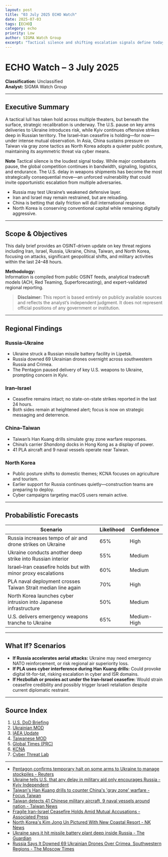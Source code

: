 ```yaml
---
layout: post
title: "03 July 2025 ECHO Watch"
date: 2025-07-03
tags: [ECHO]
category: echo
priority: Low
author: SIGMA Watch Group
excerpt: "Tactical silence and shifting escalation signals define today's brief. U.S. delays weapons to Ukraine; ceasefire holds between Israel and Iran; China escalates gray zone operations; North Korea pivots to internal messaging while maintaining cyber ops."
---
```


# ECHO Watch – 3 July 2025
**Classification:** Unclassified  
**Analyst:** SIGMA Watch Group

---

## Executive Summary

A tactical lull has taken hold across multiple theaters, but beneath the surface, strategic recalibration is underway. The U.S. pause on key arms deliveries to Ukraine introduces risk, while Kyiv continues offensive strikes deep in Russian territory. The Israel–Iran ceasefire is holding—for now—under intense mutual observation. In Asia, China sustains pressure on Taiwan via gray zone tactics as North Korea adopts a quieter public posture, maintaining its asymmetric threat via cyber means.

**Note** Tactical silence is the loudest signal today. While major combatants pause, the global competition continues in bandwidth, signaling, logistics, and endurance. The U.S. delay in weapons shipments has become the most strategically consequential move—an unforced vulnerability that could invite opportunistic escalation from multiple adversaries.

- Russia may test Ukraine’s weakened defensive layer.  
- Iran and Israel may remain restrained, but are reloading.  
- China is betting that daily friction will dull international response.  
- North Korea is conserving conventional capital while remaining digitally aggressive.

---

## Scope & Objectives

This daily brief provides an OSINT-driven update on key threat regions including Iran, Israel, Russia, Ukraine, China, Taiwan, and North Korea, focusing on attacks, significant geopolitical shifts, and military activities within the last 24–48 hours.

**Methodology:**  
Information is compiled from public OSINT feeds, analytical tradecraft models (ACH, Red Teaming, Superforecasting), and expert-validated regional reporting.

> **Disclaimer:** This report is based entirely on publicly available sources and reflects the analyst’s independent judgment. It does not represent official positions of any government or institution.

---

## Regional Findings

### Russia–Ukraine
- Ukraine struck a Russian missile battery facility in Lipetsk.
- Russia downed 69 Ukrainian drones overnight across southwestern Russia and Crimea.
- The Pentagon paused delivery of key U.S. weapons to Ukraine, prompting concern in Kyiv.

### Iran–Israel
- Ceasefire remains intact; no state-on-state strikes reported in the last 24 hours.
- Both sides remain at heightened alert; focus is now on strategic messaging and deterrence.

### China–Taiwan
- Taiwan’s Han Kuang drills simulate gray zone warfare responses.
- China’s carrier *Shandong* docks in Hong Kong as a display of power.
- 41 PLA aircraft and 9 naval vessels operate near Taiwan.

### North Korea
- Public posture shifts to domestic themes; KCNA focuses on agriculture and tourism.
- Earlier support for Russia continues quietly—construction teams are preparing to deploy.
- Cyber campaigns targeting macOS users remain active.



---

## Probabilistic Forecasts

| Scenario                                                          | Likelihood | Confidence |
|-------------------------------------------------------------------|------------|------------|
| Russia increases tempo of air and drone strikes on Ukraine        | 65%        | High       |
| Ukraine conducts another deep strike into Russian interior        | 55%        | Medium     |
| Israel–Iran ceasefire holds but with minor proxy escalations      | 60%        | Medium     |
| PLA naval deployment crosses Taiwan Strait median line again      | 70%        | High       |
| North Korea launches cyber intrusion into Japanese infrastructure | 50%        | Medium     |
| U.S. delivers emergency weapons tranche to Ukraine                | 65%        | Medium-High|

---

## What If? Scenarios

- **If Russia accelerates aerial attacks:** Ukraine may need emergency NATO reinforcement, or risk regional air superiority loss.  
- **If PLA uses cyber interference during Han Kuang drills:** Could provoke digital tit-for-tat, risking escalation in cyber and ISR domains.  
- **If Hezbollah or proxies act under the Iran–Israel ceasefire:** Would strain ceasefire credibility and possibly trigger Israeli retaliation despite current diplomatic restraint.

---

## Source Index
1. [U.S. DoD Briefing](https://www.defense.gov)
2. [Ukrainian MOD](https://www.mil.gov.ua)
3. [IAEA Update](https://www.iaea.org)
4. [Taiwanese MOD](https://www.mnd.gov.tw)
5. [Global Times (PRC)](https://www.globaltimes.cn)
6. [KCNA](https://www.kcna.kp)
7. [Cyber Threat Lab](https://www.cyberthreatlab.com)
------
* [Pentagon confirms temporary halt on some arms to Ukraine to manage stockpiles - Reuters](https://www.reuters.com/world/pentagon-confirms-temporary-halt-some-arms-ukraine-manage-stockpiles-2025-07-03/)
* [Ukraine tells U.S. that any delay in military aid only encourages Russia - Kyiv Independent](https://kyivindependent.com/ukraine-tells-u-s-that-any-delay-in-military-aid-only-encourages-russia/)
* [Taiwan's Han Kuang drills to counter China's 'gray zone' warfare - Focus Taiwan](https://focustaiwan.tw/cross-strait/202507030014)
* [Taiwan detects 41 Chinese military aircraft, 9 naval vessels around nation - Taiwan News](https://www.taiwannews.com.tw/en/news/5067891)
* [Fragile Iran-Israel Ceasefire Holds Amid Mutual Accusations - Associated Press](https://apnews.com/article/iran-israel-ceasefire-tensions-us-sanctions-20250703)
* [North Korea's Kim Jong Un Pictured With New Coastal Resort - NK News](https://www.nknews.org/2025/07/north-koreas-kim-jong-un-pictured-with-new-coastal-resort/)
* [Ukraine says it hit missile battery plant deep inside Russia - The Guardian](https://www.theguardian.com/world/2025/jul/03/ukraine-says-it-hit-missile-battery-plant-deep-inside-russia)
* [Russia Says It Downed 69 Ukrainian Drones Over Crimea, Southwestern Regions - The Moscow Times](https://www.themoscowtimes.com/2025/07/03/russia-says-it-downed-69-ukrainian-drones-over-crimea-southwestern-regions-a85966)
